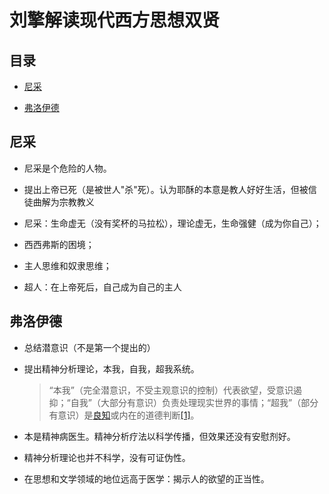 # 刘擎解读现代西方思想双贤

## 目录

*   [尼采](#尼采)

*   [弗洛伊德](#弗洛伊德)

## 尼采

*   尼采是个危险的人物。

*   提出上帝已死（是被世人"杀"死）。认为耶酥的本意是教人好好生活，但被信徒曲解为宗教教义

*   尼采：生命虚无（没有奖杯的马拉松），理论虚无，生命强健（成为你自己）；

*   西西弗斯的困境；

*   主人思维和奴隶思维；

*   超人：在上帝死后，自己成为自己的主人

## 弗洛伊德

*   总结潜意识（不是第一个提出的）

*   提出精神分析理论，本我，自我，超我系统。

    > “本我”（完全潜意识，不受主观意识的控制）代表欲望，受意识遏抑；“自我”（大部分有意识）负责处理现实世界的事情；“超我”（部分有意识）是[良知](https://zh.wikipedia.org/wiki/良知 "良知")或内在的道德判断[\[1\]](https://zh.wikipedia.org/wiki/本我、自我与超我#cite_note-1 "\[1]")。

*   本是精神病医生。精神分析疗法以科学传播，但效果还没有安慰剂好。

*   精神分析理论也并不科学，没有可证伪性。

*   在思想和文学领域的地位远高于医学：揭示人的欲望的正当性。
